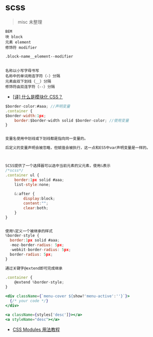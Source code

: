 # scss

> misc 未整理



```
BEM
块 block
元素 element
修饰符 modifier

.block-name__element--modifier


名称以小写字母书写
名称中的单词用连字符（-）分隔
元素由双下划线（__）分隔
修饰符由双连字符（--）分隔
```

- [[译] 什么是模块化 CSS？](https://juejin.cn/post/6844903687173701645)



```js
$border-color:#aaa; //声明变量
.container {
$border-width:1px;
    border:$border-width solid $border-color; //使用变量
}


变量名使用中划线或下划线都是指向同一变量的。

后定义的变量声明会被忽略，但赋值会被执行，这一点和ES5中var声明变量是一样的。



SCSS提供了一个选择器可以选中当前元素的父元素，使用&表示
/*scss*/
.container ul {
    border:1px solid #aaa;
    list-style:none;
    
    &:after {
        display:block;
        content:"";
        clear:both;
    }
}


使用%定义一个被继承的样式
%border-style {
  border:1px solid #aaa;
  -moz-border-radius: 5px;
  -webkit-border-radius: 5px;
  border-radius: 5px;
}

通过关键字@extend即可完成继承
  
.container {
	@extend %border-style;
}
```





```jsx
<div className={`menu-cover ${show?'menu-active':''}`}>
  {/* your code */}
</div>

<a className={styles['desc']}></a>
<a styleName="desc"></a>
```

- [CSS Modules 用法教程](http://www.ruanyifeng.com/blog/2016/06/css_modules.html)

